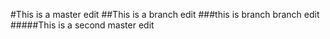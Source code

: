 #This is a master edit
##This is a branch edit
###this is branch branch edit
#####This is a second master edit
